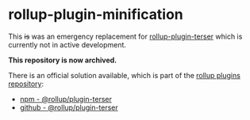 # rollup-plugin-minification

This <s>is</s> was an emergency replacement for [rollup-plugin-terser](https://github.com/TrySound/rollup-plugin-terser) which is currently not in active development.

**This repository is now archived.**

There is an official solution available, which is part of the [rollup plugins repository](https://github.com/rollup/plugins):

- [npm - @rollup/plugin-terser](https://www.npmjs.com/package/@rollup/plugin-terser)
- [github - @rollup/plugin-terser](https://github.com/rollup/plugins/tree/master/packages/terser#readme)
